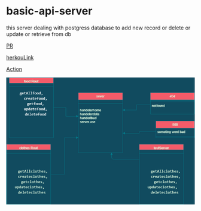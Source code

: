 # basic-api-server

this server dealing with postgress database to add new record or delete or 
update or retrieve from db 



[PR]()

[herkouLink]()

[Action](https://github.com/emanmkhareez/basic-express-server/actions)

![UML](class1-classdigram.png)
